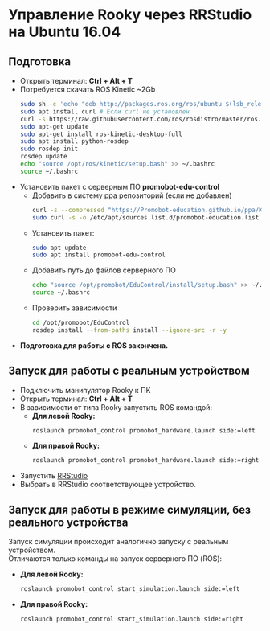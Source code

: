 # Управление Rooky через RRStudio на Ubuntu 16.04
## Подготовка
* Открыть терминал: **Ctrl + Alt + T**
* Потребуется скачать ROS Kinetic ~2Gb
  ```sh
  sudo sh -c 'echo "deb http://packages.ros.org/ros/ubuntu $(lsb_release -sc) main" > /etc/apt/sources.list.d/ros-latest.list'
  sudo apt install curl # Если curl не установлен
  curl -s https://raw.githubusercontent.com/ros/rosdistro/master/ros.asc | sudo apt-key add -
  sudo apt-get update
  sudo apt-get install ros-kinetic-desktop-full
  sudo apt install python-rosdep
  sudo rosdep init
  rosdep update
  echo "source /opt/ros/kinetic/setup.bash" >> ~/.bashrc
  source ~/.bashrc
  ```
* Установить пакет с серверным ПО **promobot-edu-control**
  * Добавить в систему ppa репозиторий (если не добавлен)
    ```sh
    curl -s --compressed "https://Promobot-education.github.io/ppa/KEY.gpg" | sudo apt-key add -
    sudo curl -s -o /etc/apt/sources.list.d/promobot-education.list "https://Promobot-education.github.io/ppa/promobot-education.list"
    ```
  * Установить пакет:
    ```sh
    sudo apt update
    sudo apt install promobot-edu-control
    ```
  * Добавить путь до файлов серверного ПО
    ```sh
    echo "source /opt/promobot/EduControl/install/setup.bash" >> ~/.bashrc
    source ~/.bashrc
    ```
  * Проверить зависимости
    ```sh
    cd /opt/promobot/EduControl
    rosdep install --from-paths install --ignore-src -r -y
    ```
* **Подготовка для работы с ROS закончена.**

## Запуск для работы с реальным устройством
- Подключить манипулятор Rooky к ПК
- Открыть терминал: **Ctrl + Alt + T**
- В зависимости от типа Rooky запустить ROS командой:
  * **Для левой Rooky:**
    ```sh
    roslaunch promobot_control promobot_hardware.launch side:=left
    ```
  * **Для правой Rooky:**
    ```sh
    roslaunch promobot_control promobot_hardware.launch side:=right
    ```
- Запустить [RRStudio](/RRStudio/setup_ubuntu)
- Выбрать в RRStudio соответствующее устройство.

## Запуск для работы в режиме симуляции, без реального устройства
Запуск симуляции происходит аналогично запуску с реальным устройством.  
Отличаются только команды на запуск серверного ПО (ROS):  
* **Для левой Rooky:**
  ```sh
  roslaunch promobot_control start_simulation.launch side:=left
  ```
* **Для правой Rooky:**
  ```sh
  roslaunch promobot_control start_simulation.launch side:=right
  ```